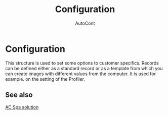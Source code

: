 ﻿---
    title: "Configuration"
    author: AutoCont
    ms.date: 04/30/2018
    ms.topic: article
    ms.prod: dynamics-nav-2017
    ms.contentlocale: en
    ms.lasthandoff: 04/30/2018
---

# Configuration

This structure is used to set some options to customer specifics. Records can be defined either as a standard record or as a template from which you can create images with different values from the computer. It is used for example. on the setting of the Profiler.


## <a name="see-also"></a>See also
[AC Spa solution](ac-spa-solution.md)